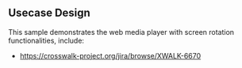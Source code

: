## Usecase Design

This sample demonstrates the web media player with screen rotation functionalities, include:

* https://crosswalk-project.org/jira/browse/XWALK-6670
